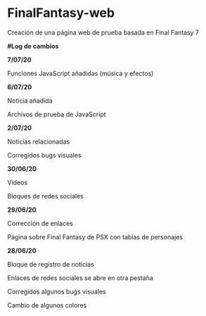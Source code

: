 # FinalFantasy-web
Creación de una página web de prueba basada en Final Fantasy 7

**#Log de cambios**

**7/07/20**

Funciones JavaScript añadidas (música y efectos)

**6/07/20**

Noticia añadida

Archivos de prueba de JavaScript

**2/07/20**

Noticias relacionadas

Corregidos bugs visuales

**30/06/20**

Vídeos

Bloques de redes sociales

**29/06/20**

Corrección de enlaces

Página sobre Final Fantasy de PSX con tablas de personajes

**28/06/20**

Bloque de registro de noticias

Enlaces de redes sociales se abre en otra pestaña

Corregidos algunos bugs visuales

Cambio de algunos colores

